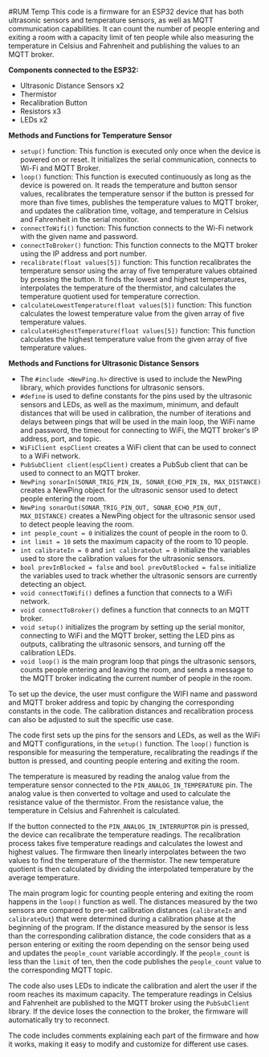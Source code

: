 #RUM Temp
This code is a firmware for an ESP32 device that has both ultrasonic sensors and temperature sensors, as well as MQTT communication capabilities. It can count the number of people entering and exiting a room with a capacity limit of ten people while also measuring the temperature in Celsius and Fahrenheit and publishing the values to an MQTT broker.

**Components connected to the ESP32:**
- Ultrasonic Distance Sensors x2
- Thermistor
- Recalibration Button
- Resistors x3
- LEDs x2

**Methods and Functions for Temperature Sensor**
- `setup()` function: This function is executed only once when the device is powered on or reset. It initializes the serial communication, connects to Wi-Fi and MQTT Broker.
- `loop()` function: This function is executed continuously as long as the device is powered on. It reads the temperature and button sensor values, recalibrates the temperature sensor if the button is pressed for more than five times, publishes the temperature values to MQTT broker, and updates the calibration time, voltage, and temperature in Celsius and Fahrenheit in the serial monitor.
- `connectToWifi()` function: This function connects to the Wi-Fi network with the given name and password.
- `connectToBroker()` function: This function connects to the MQTT broker using the IP address and port number.
- `recalibrate(float values[5])` function: This function recalibrates the temperature sensor using the array of five temperature values obtained by pressing the button. It finds the lowest and highest temperatures, interpolates the temperature of the thermistor, and calculates the temperature quotient used for temperature correction.
- `calculateLowestTemperature(float values[5])` function: This function calculates the lowest temperature value from the given array of five temperature values.
- `calculateHighestTemperature(float values[5])` function: This function calculates the highest temperature value from the given array of five temperature values.

**Methods and Functions for Ultrasonic Distance Sensors**
- The `#include <NewPing.h>` directive is used to include the NewPing library, which provides functions for ultrasonic sensors.
- `#define` is used to define constants for the pins used by the ultrasonic sensors and LEDs, as well as the maximum, minimum, and default distances that will be used in calibration, the number of iterations and delays between pings that will be used in the main loop, the WiFi name and password, the timeout for connecting to WiFi, the MQTT broker's IP address, port, and topic.
- `WiFiClient espClient` creates a WiFi client that can be used to connect to a WiFi network.
- `PubSubClient client(espClient)` creates a PubSub client that can be used to connect to an MQTT broker.
- `NewPing sonarIn(SONAR_TRIG_PIN_IN, SONAR_ECHO_PIN_IN, MAX_DISTANCE)` creates a NewPing object for the ultrasonic sensor used to detect people entering the room.
- `NewPing sonarOut(SONAR_TRIG_PIN_OUT, SONAR_ECHO_PIN_OUT, MAX_DISTANCE)` creates a NewPing object for the ultrasonic sensor used to detect people leaving the room.
- `int people_count = 0` initializes the count of people in the room to 0.
- `int limit = 10` sets the maximum capacity of the room to 10 people.
- `int calibrateIn = 0` and `int calibrateOut = 0` initialize the variables used to store the calibration values for the ultrasonic sensors.
- `bool prevInBlocked = false` and `bool prevOutBlocked = false` initialize the variables used to track whether the ultrasonic sensors are currently detecting an object.
- `void connectToWifi()` defines a function that connects to a WiFi network.
- `void connectToBroker()` defines a function that connects to an MQTT broker.
- `void setup()` initializes the program by setting up the serial monitor, connecting to WiFi and the MQTT broker, setting the LED pins as outputs, calibrating the ultrasonic sensors, and turning off the calibration LEDs.
- `void loop()` is the main program loop that pings the ultrasonic sensors, counts people entering and leaving the room, and sends a message to the MQTT broker indicating the current number of people in the room.

To set up the device, the user must configure the WIFI name and password and MQTT broker address and topic by changing the corresponding constants in the code. The calibration distances and recalibration process can also be adjusted to suit the specific use case.

The code first sets up the pins for the sensors and LEDs, as well as the WiFi and MQTT configurations, in the `setup()` function. The `loop()` function is responsible for measuring the temperature, recalibrating the readings if the button is pressed, and counting people entering and exiting the room.

The temperature is measured by reading the analog value from the temperature sensor connected to the `PIN_ANALOG_IN_TEMPERATURE` pin. The analog value is then converted to voltage and used to calculate the resistance value of the thermistor. From the resistance value, the temperature in Celsius and Fahrenheit is calculated.

If the button connected to the `PIN_ANALOG_IN_INTERRUPTOR` pin is pressed, the device can recalibrate the temperature readings. The recalibration process takes five temperature readings and calculates the lowest and highest values. The firmware then linearly interpolates between the two values to find the temperature of the thermistor. The new temperature quotient is then calculated by dividing the interpolated temperature by the average temperature.

The main program logic for counting people entering and exiting the room happens in the `loop()` function as well. The distances measured by the two sensors are compared to pre-set calibration distances (`calibrateIn` and `calibrateOut`) that were determined during a calibration phase at the beginning of the program. If the distance measured by the sensor is less than the corresponding calibration distance, the code considers that as a person entering or exiting the room depending on the sensor being used and updates the `people_count` variable accordingly. If the `people_count` is less than the `limit` of ten, then the code publishes the `people_count` value to the corresponding MQTT topic.

The code also uses LEDs to indicate the calibration and alert the user if the room reaches its maximum capacity. The temperature readings in Celsius and Fahrenheit are published to the MQTT broker using the `PubSubClient` library. If the device loses the connection to the broker, the firmware will automatically try to reconnect.

The code includes comments explaining each part of the firmware and how it works, making it easy to modify and customize for different use cases.

